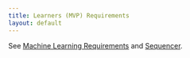 ```yaml
---
title: Learners (MVP) Requirements
layout: default
---
```


See [Machine Learning Requirements](/f_planning/ml_requirements) and [Sequencer](/f_planning/sequencer).
